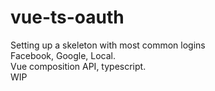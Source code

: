 # vue-ts-oauth

Setting up a skeleton with most common logins  
Facebook, Google, Local.  
Vue composition API, typescript.  
WIP
